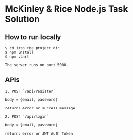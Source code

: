 # McKinley & Rice Node.js Task Solution

## How to run locally

```
$ cd into the project dir
$ npm install
$ npm start

The server runs on port 5000.
```

## APIs

```
1. POST `/api/register`

body = {email, password}

returns error or success message

2. POST `/api/login`

body = {email, password}

returns error or JWT Auth Token
```
